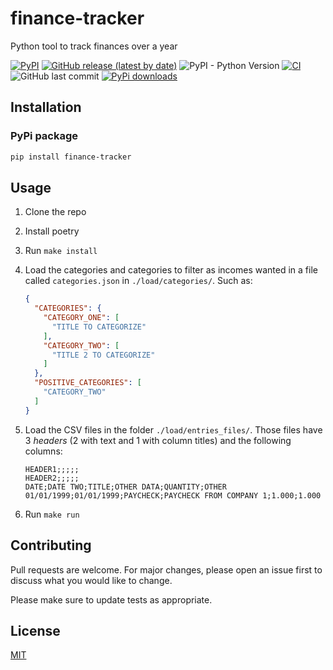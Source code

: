 # finance-tracker

Python tool to track finances over a year

[![PyPI](https://img.shields.io/pypi/v/finance-tracker)](https://pypi.org/project/finance-tracker/)
[![GitHub release (latest by date)](https://img.shields.io/github/v/release/w0rmr1d3r/finance-tracker)](https://github.com/w0rmr1d3r/finance-tracker/releases)
![PyPI - Python Version](https://img.shields.io/pypi/pyversions/finance-tracker)
[![CI](https://github.com/w0rmr1d3r/finance-tracker/actions/workflows/ci.yml/badge.svg?branch=master)](https://github.com/w0rmr1d3r/finance-tracker/actions/workflows/ci.yml)
![GitHub last commit](https://img.shields.io/github/last-commit/w0rmr1d3r/finance-tracker)
[![PyPi downloads](https://img.shields.io/pypi/dm/finance-tracker?label=PyPi%20downloads)](https://pypistats.org/packages/finance-tracker)

## Installation

### PyPi package

```bash
pip install finance-tracker
```

## Usage

1. Clone the repo
2. Install poetry
3. Run `make install`
4. Load the categories and categories to filter as incomes wanted in a file called `categories.json`
   in `./load/categories/`. Such as:

    ```json
    {
      "CATEGORIES": {
        "CATEGORY_ONE": [
          "TITLE TO CATEGORIZE"
        ],
        "CATEGORY_TWO": [
          "TITLE 2 TO CATEGORIZE"
        ]
      },
      "POSITIVE_CATEGORIES": [
        "CATEGORY_TWO"
      ]
    }
    ```

5. Load the CSV files in the folder `./load/entries_files/`. Those files have 3 _headers_ (2 with text and 1 with column
   titles) and the following columns:

    ```csv
    HEADER1;;;;;
    HEADER2;;;;;
    DATE;DATE TWO;TITLE;OTHER DATA;QUANTITY;OTHER
    01/01/1999;01/01/1999;PAYCHECK;PAYCHECK FROM COMPANY 1;1.000;1.000
    ```

6. Run `make run`

## Contributing

Pull requests are welcome. For major changes, please open an issue first to discuss what you would like to change.

Please make sure to update tests as appropriate.

## License

[MIT](https://choosealicense.com/licenses/mit/)
